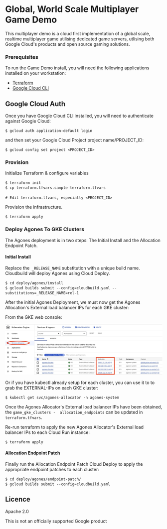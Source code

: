 # Global, World Scale Multiplayer Game Demo

This multiplayer demo is a cloud first implementation of a global scale, realtime multiplayer game utilising
dedicated game servers, utlising both Google Cloud's products and open source gaming solutions.

### Prerequisites

To run the Game Demo install, you will need the following applications installed on your workstation:

* [Terraform](https://developer.hashicorp.com/terraform/tutorials/aws-get-started/install-cli)
* [Google Cloud CLI](https://cloud.google.com/sdk/docs/install)

## Google Cloud Auth

Once you have Google Cloud CLI installed, you will need to authenticate against Google Cloud:

```shell
$ gcloud auth application-default login
```

and then set your Google Cloud Project project name/PROJECT_ID:

```shell
$ gcloud config set project <PROJECT_ID>
```


### Provision

Initialize Terraform  & configure variables

```shell
$ terraform init
$ cp terraform.tfvars.sample terraform.tfvars

# Edit terraform.tfvars, especially <PROJECT_ID>
```

Provision the infrastructure.

```shell
$ terraform apply
```

### Deploy Agones To GKE Clusters 

The Agones deployment is in two steps: The Initial Install and the Allocation Endpoint Patch.

#### Initial Install
Replace the` _RELEASE_NAME` substitution with a unique build name. Cloudbuild will deploy Agones using Cloud Deploy. 

```shell
$ cd deploy/agones/install
$ gcloud builds submit --config=cloudbuild.yaml --substitutions=_RELEASE_NAME=rel-1
```

After the initial Agones Deployment, we must now get the Agones Allocation's External load balancer IPs for each GKE cluster:

From the GKE web console:

![GKE Service](files/gke-service.jpg)

Or if you have kubectl already setup for each cluster, you can use it to to grab the EXTERNAL-IPs on each GKE cluster:

```shell
$ kubectl get svc/agones-allocator -n agones-system
```

Once the Agones Allocator's External load balancer IPs have been obtained, the `game_gke_clusters -  allocation_endpoints` can be updated in `terraform.tfvars`.

Re-run terraform to apply the new Agones Allocator's External load balancer IPs to each Cloud Run instance:

```shell
$ terraform apply
```

#### Allocation Endpoint Patch
Finally run the Allocation Endpoint Patch Cloud Deploy to apply the appropriate endpoint patches to each cluster: 

```shell
$ cd deploy/agones/endpoint-patch/
$ gcloud builds submit --config=cloudbuild.yaml
```


## Licence

Apache 2.0

This is not an officially supported Google product
